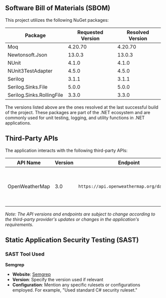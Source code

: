 ## Software Bill of Materials (SBOM)

This project utilizes the following NuGet packages:

| Package               | Requested Version | Resolved Version |
|-----------------------|-------------------|------------------|
| Moq                   | 4.20.70           | 4.20.70          |
| Newtonsoft.Json       | 13.0.3            | 13.0.3           |
| NUnit                 | 4.1.0             | 4.1.0            |
| NUnit3TestAdapter     | 4.5.0             | 4.5.0            |
| Serilog               | 3.1.1             | 3.1.1            |
| Serilog.Sinks.File    | 5.0.0             | 5.0.0            |
| Serilog.Sinks.RollingFile | 3.3.0         | 3.3.0            |

The versions listed above are the ones resolved at the last successful build of the project. These packages are part of the .NET ecosystem and are commonly used for unit testing, logging, and utility functions in .NET applications.

## Third-Party APIs

The application interacts with the following third-party APIs:

| API Name         | Version | Endpoint                                  | Purpose                               |
|------------------|---------|-------------------------------------------|---------------------------------------|
| OpenWeatherMap   | 3.0     | `https://api.openweathermap.org/data/2.5/`| To fetch weather data based on ZIP codes. |

*Note: The API versions and endpoints are subject to change according to the third-party provider's updates or changes in the application's requirements.*

## Static Application Security Testing (SAST)

### SAST Tool Used

**Semgrep**
- **Website**: [Semgrep](https://semgrep.dev/)
- **Version**: Specify the version used if relevant
- **Configuration**: Mention any specific rulesets or configurations employed. For example, "Used standard C# security ruleset."
